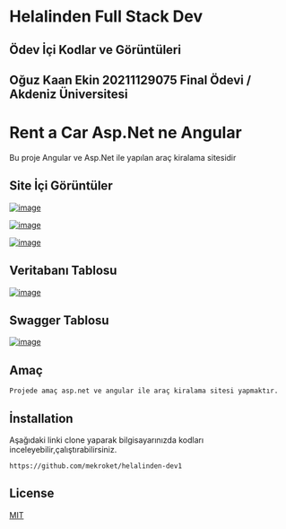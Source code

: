 # Helalinden Full Stack Dev
## Ödev İçi Kodlar ve Görüntüleri
## Oğuz Kaan Ekin 20211129075 Final Ödevi / Akdeniz Üniversitesi
# Rent a Car Asp.Net ne Angular
Bu proje Angular ve Asp.Net ile yapılan araç kiralama sitesidir

## Site İçi Görüntüler

[![image](https://www.linkpicture.com/q/Ekran-goruntusu-2022-06-02-165512.png)](https://www.linkpicture.com/view.php?img=LPic6298c1a6b5e7d1689474574)

[![image](https://www.linkpicture.com/q/Ekran-goruntusu-2022-06-02-165446.png)](https://www.linkpicture.com/view.php?img=LPic6298c1daa50351436870882)

[![image](https://www.linkpicture.com/q/Ekran-goruntusu-2022-06-02-165427.png)](https://www.linkpicture.com/view.php?img=LPic6298c1f6453f3191706640)

## Veritabanı Tablosu

[![image](https://www.linkpicture.com/q/Ekran-goruntusu-2022-04-30-000706.png)](https://www.linkpicture.com/view.php?img=LPic626c543477ff2565562207)

## Swagger Tablosu
[![image](https://www.linkpicture.com/q/Ekran-goruntusu-2022-04-30-000534.png)](https://www.linkpicture.com/view.php?img=LPic626c540d533ed1936085912)

## Amaç
```
Projede amaç asp.net ve angular ile araç kiralama sitesi yapmaktır.
```

## İnstallation
Aşağıdaki linki clone yaparak bilgisayarınızda kodları inceleyebilir,çalıştırabilirsiniz.
```
https://github.com/mekroket/helalinden-dev1
```

## License

[MIT](https://choosealicense.com/licenses/mit/)


